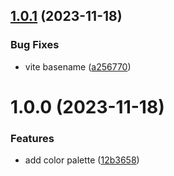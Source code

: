 ## [1.0.1](https://github.com/weronikaolejniczak/frontend-quiz-app/compare/v1.0.0...v1.0.1) (2023-11-18)


### Bug Fixes

* vite basename ([a256770](https://github.com/weronikaolejniczak/frontend-quiz-app/commit/a25677035e210e805d65503072ad5ba06ea59a91))

# 1.0.0 (2023-11-18)


### Features

* add color palette ([12b3658](https://github.com/weronikaolejniczak/frontend-quiz-app/commit/12b36587d2dffa7246c02240ed000dce7bedf383))
